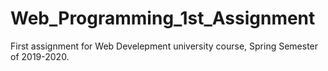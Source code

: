 # Web_Programming_1st_Assignment
First assignment for Web Develepment university course, Spring Semester of 2019-2020.
